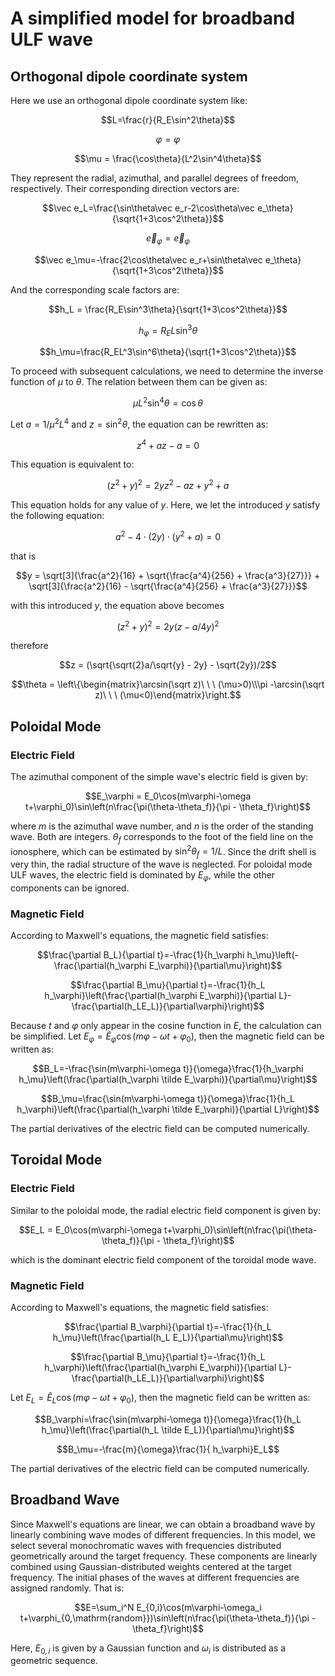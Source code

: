 # A simplified model for broadband ULF wave

## Orthogonal dipole coordinate system

Here we use an orthogonal dipole coordinate system like:

```math
L=\frac{r}{R_E\sin^2\theta}
```
```math
\varphi=\varphi
```
```math
\mu = \frac{\cos\theta}{L^2\sin^4\theta}
```

They represent the radial, azimuthal, and parallel degrees of freedom, respectively. Their corresponding direction vectors are:

```math
\vec e_L=\frac{\sin\theta\vec e_r-2\cos\theta\vec e_\theta}{\sqrt{1+3\cos^2\theta}}
```
```math
\vec e_\varphi=\vec e_\varphi
```
```math
\vec e_\mu=-\frac{2\cos\theta\vec e_r+\sin\theta\vec e_\theta}{\sqrt{1+3\cos^2\theta}}
```

And the corresponding scale factors are:

```math
h_L = \frac{R_E\sin^3\theta}{\sqrt{1+3\cos^2\theta}}
```
```math
h_\varphi = R_EL\sin^3\theta
```
```math
h_\mu=\frac{R_EL^3\sin^6\theta}{\sqrt{1+3\cos^2\theta}}
```

To proceed with subsequent calculations, we need to determine the inverse function of $\mu$ to $\theta$. The relation between them can be given as:

```math
\mu L^2\sin^4\theta=\cos\theta
```

Let $a=1/\mu^2L^4$ and $z=\sin^2\theta$, the equation can be rewritten as:

```math
z^4+az-a=0
```

This equation is equivalent to:

```math
(z^2 + y)^2 = 2yz^2 - az + y^2 + a
```

This equation holds for any value of $y$. Here, we let the introduced $y$ satisfy the following equation:

```math
a^2 - 4\cdot(2y)\cdot(y^2 + a) = 0
```

that is 

```math
y = \sqrt[3]{\frac{a^2}{16} + \sqrt{\frac{a^4}{256} + \frac{a^3}{27}}} + \sqrt[3]{\frac{a^2}{16} - \sqrt{\frac{a^4}{256} + \frac{a^3}{27}}}
```

with this introduced $y$, the equation above becomes

```math
(z^2 + y)^2 = 2y(z- a/4y)^2
```

therefore

```math
z = (\sqrt{\sqrt{2}a/\sqrt{y} - 2y} - \sqrt{2y})/2
```
```math
\theta = \left\{\begin{matrix}\arcsin(\sqrt z)\ \ \ (\mu>0)\\\pi -\arcsin(\sqrt z)\ \ \ (\mu<0)\end{matrix}\right.
```

## Poloidal Mode

### Electric Field

The azimuthal component of the simple wave's electric field is given by:

```math
E_\varphi = E_0\cos(m\varphi-\omega t+\varphi_0)\sin\left(n\frac{\pi(\theta-\theta_f)}{\pi - \theta_f}\right)
```

where $m$ is the azimuthal wave number, and $n$ is the order of the standing wave. Both are integers. $\theta_f$ corresponds to the foot of the field line on the ionosphere, which can be estimated by $\sin^2\theta_f=1/L$. Since the drift shell is very thin, the radial structure of the wave is neglected. For poloidal mode ULF waves, the electric field is dominated by $E_\varphi$, while the other components can be ignored.

### Magnetic Field

According to Maxwell's equations, the magnetic field satisfies:

```math
\frac{\partial B_L}{\partial t}=-\frac{1}{h_\varphi h_\mu}\left(-\frac{\partial(h_\varphi E_\varphi)}{\partial\mu}\right)
```
```math
\frac{\partial B_\mu}{\partial t}=-\frac{1}{h_L h_\varphi}\left(\frac{\partial(h_\varphi E_\varphi)}{\partial L}-\frac{\partial(h_LE_L)}{\partial\varphi}\right)
```

Because $t$ and $\varphi$ only appear in the cosine function in $E$, the calculation can be simplified. Let $E_\varphi=\tilde E_\varphi\cos(m\varphi-\omega t+\varphi_0)$, then the magnetic field can be written as:

```math
B_L=-\frac{\sin(m\varphi-\omega t)}{\omega}\frac{1}{h_\varphi h_\mu}\left(\frac{\partial(h_\varphi \tilde E_\varphi)}{\partial\mu}\right)
```
```math
B_\mu=\frac{\sin(m\varphi-\omega t)}{\omega}\frac{1}{h_L h_\varphi}\left(\frac{\partial(h_\varphi \tilde E_\varphi)}{\partial L}\right)
```

The partial derivatives of the electric field can be computed numerically.

## Toroidal Mode

### Electric Field

Similar to the poloidal mode, the radial electric field component is given by:

```math
E_L = E_0\cos(m\varphi-\omega t+\varphi_0)\sin\left(n\frac{\pi(\theta-\theta_f)}{\pi - \theta_f}\right)
```

which is the dominant electric field component of the toroidal mode wave.

### Magnetic Field

According to Maxwell's equations, the magnetic field satisfies:

```math
\frac{\partial B_\varphi}{\partial t}=-\frac{1}{h_L h_\mu}\left(\frac{\partial(h_L E_L)}{\partial\mu}\right)
```
```math
\frac{\partial B_\mu}{\partial t}=-\frac{1}{h_L h_\varphi}\left(\frac{\partial(h_\varphi E_\varphi)}{\partial L}-\frac{\partial(h_LE_L)}{\partial\varphi}\right)
```

Let $E_L=\tilde E_L\cos(m\varphi-\omega t+\varphi_0)$, then the magnetic field can be written as:

```math
B_\varphi=\frac{\sin(m\varphi-\omega t)}{\omega}\frac{1}{h_L h_\mu}\left(\frac{\partial(h_L \tilde E_L)}{\partial\mu}\right)
```
```math
B_\mu=-\frac{m}{\omega}\frac{1}{ h_\varphi}E_L
```

The partial derivatives of the electric field can be computed numerically.

## Broadband Wave

Since Maxwell's equations are linear, we can obtain a broadband wave by linearly combining wave modes of different frequencies. In this model, we select several monochromatic waves with frequencies distributed geometrically around the target frequency. These components are linearly combined using Gaussian-distributed weights centered at the target frequency. The initial phases of the waves at different frequencies are assigned randomly. That is:

```math
E=\sum_i^N E_{0,i}\cos(m\varphi-\omega_i t+\varphi_{0,\mathrm{random}})\sin\left(n\frac{\pi(\theta-\theta_f)}{\pi - \theta_f}\right)
```

Here, $E_{0,i}$ is given by a Gaussian function and $\omega_i$ is distributed as a geometric sequence.
